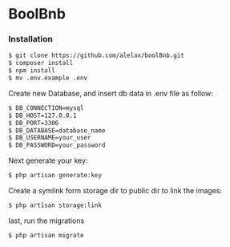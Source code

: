 # BoolBnb

### Installation

```sh
$ git clone https://github.com/alelax/boolBnb.git
$ composer install
$ npm install
$ mv .env.example .env
```

Create new Database, and insert db data in .env file as follow:

```sh
$ DB_CONNECTION=mysql
$ DB_HOST=127.0.0.1
$ DB_PORT=3306
$ DB_DATABASE=database_name
$ DB_USERNAME=your_user
$ DB_PASSWORD=your_password
```

Next generate your key:

```sh
$ php artisan generate:key
```

Create a symlink form storage dir to public dir to link the images:
```sh
$ php artisan storage:link
```

last, run the migrations

```sh
$ php artisan migrate
```


